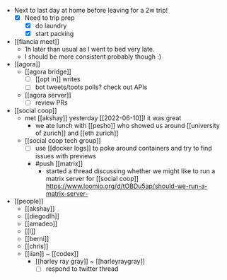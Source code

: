 - Next to last day at home before leaving for a 2w trip!
  - [x] Need to trip prep
    - [x] do laundry
    - [x] start packing
- [[flancia meet]]
  - 1h later than usual as I went to bed very late.
  - I should be more consistent probably though :)
- [[agora]]
  - [[agora bridge]]
    - [ ] [[opt in]] writes
    - [ ] bot tweets/toots polls? check out APIs
  - [[agora server]]
    - [ ] review PRs
- [[social coop]]
  - met [[akshay]] yesterday [[2022-06-10]]! it was great
    - we ate lunch with [[pesho]] who showed us around [[university of zurich]] and [[eth zurich]]
  - [[social coop tech group]]
    - [ ] use [[docker logs]] to poke around containers and try to find issues with previews
    - #push [[matrix]]
      - started a thread discussing whether we might like to run a matrix server for [[social coop]] https://www.loomio.org/d/tOBDu5ap/should-we-run-a-matrix-server-
- [[people]]
  - [[akshay]]
  - [[diegodlh]]
  - [[amadeo]]
  - [[l]]
  - [[berni]]
  - [[chris]]
  - [[iian]] ~ [[codex]]
    - [[harley ray gray]] ~ [[harleyraygray]]
      - [ ] respond to twitter thread
